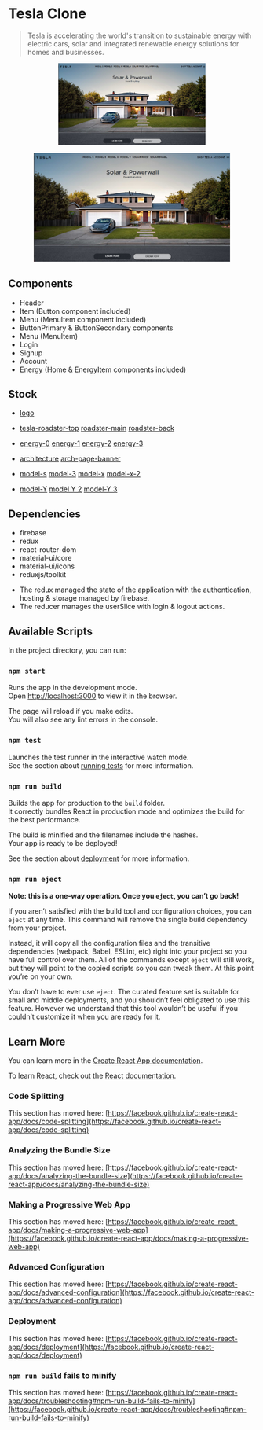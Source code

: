 # Tesla Clone

> Tesla is accelerating the world's transition to sustainable energy with electric cars, solar and integrated renewable energy solutions for homes and businesses.
<p align='center'>
	<img src='./src/assets/tesla.png' width='300' />
</p>

<p align='center'>
  <img src='./src/assets/tesla.png' alt='tesla' width='400' />
</p>

## Components

- Header
- Item (Button component included)
- Menu (MenuItem component included)
- ButtonPrimary & ButtonSecondary components
- Menu (MenuItem)
- Login
- Signup
- Account
- Energy (Home & EnergyItem components included)

## Stock

- [logo](https://assets.website-files.com/5e8fceb1c9af5c3915ec97a0/5ec2f037975ed372da9f6286_Tesla-Logo-PNG-HD.png)

- [tesla-roadster-top](https://s.wsj.net/public/resources/images/ON-CV986_roadst_M_20190207105711.jpg)
[roadster-main](https://www.tesla.com/sites/default/files/images/roadster/roadster-social.jpg)
[roadster-back](https://media.wired.com/photos/5a0e6fe20eb42647bdcf336f/master/w_2400,h_1350,c_limit/Roadster_Rear_34_Studio.jpg)

- [energy-0](https://www.tesla.com/sites/default/files/energy-page/energy-hero/D-energy-hero.jpg)
[energy-1](https://www.tesla.com/sites/default/files/energy-page/energy-solar/D-solarroof.jpg)
[energy-2](https://www.tesla.com/sites/default/files/energy-page/energy-powerwall/D-powerwall.jpg)
[energy-3](https://www.tesla.com/sites/default/files/energy-page/energy-commercial/D-commercial.jpg)

- [architecture](https://tesla-cdn.thron.com/delivery/public/image/tesla/b7e5f13a-e8f8-4428-b29e-b2ba6cf5220b/bvlatuR/std/1920x1080/MS-Safety-Hero-Desktop)
[arch-page-banner](https://www.tesla.com/sites/default/files/enterprise/desktop-hero-fleet.jpg)

- [model-s](https://www.tesla.com/tesla_theme/assets/img/mytesla/v3/header-nocar-models@2x.jpg?20170815)
[model-3](https://www.tesla.com/tesla_theme/assets/img/mytesla/v3/header-nocar-modelx@2x.jpg?20170815)
[model-x](https://smartcdn.prod.postmedia.digital/driving/wp-content/uploads/2015/09/model-x-10.jpg)
[model-x-2](https://tesla-cdn.thron.com/delivery/public/image/tesla/d6748b90-2f77-4791-bc9d-dd8962ee7721/bvlatuR/std/0x0/modelx@2)

- [model-Y](https://cleantechnica.com/files/2020/04/Model-S.png)
[model Y 2](https://cdn.jdpower.com/ChromeImageGallery/Expanded/White/640/2020TSS02_640/2020TSS020003_640_03.jpg)
[model-Y 3](https://www.motortrend.com/uploads/sites/5/2019/03/Tesla-Model-Y-red-.jpg)


## Dependencies

- firebase
- redux
- react-router-dom
- material-ui/core
- material-ui/icons
- reduxjs/toolkit

* The redux managed the state of the application with the authentication, hosting & storage managed by firebase.
* The reducer manages the userSlice with login & logout actions.

## Available Scripts

In the project directory, you can run:

### `npm start`

Runs the app in the development mode.\
Open [http://localhost:3000](http://localhost:3000) to view it in the browser.

The page will reload if you make edits.\
You will also see any lint errors in the console.

### `npm test`

Launches the test runner in the interactive watch mode.\
See the section about [running tests](https://facebook.github.io/create-react-app/docs/running-tests) for more information.

### `npm run build`

Builds the app for production to the `build` folder.\
It correctly bundles React in production mode and optimizes the build for the best performance.

The build is minified and the filenames include the hashes.\
Your app is ready to be deployed!

See the section about [deployment](https://facebook.github.io/create-react-app/docs/deployment) for more information.

### `npm run eject`

**Note: this is a one-way operation. Once you `eject`, you can’t go back!**

If you aren’t satisfied with the build tool and configuration choices, you can `eject` at any time. This command will remove the single build dependency from your project.

Instead, it will copy all the configuration files and the transitive dependencies (webpack, Babel, ESLint, etc) right into your project so you have full control over them. All of the commands except `eject` will still work, but they will point to the copied scripts so you can tweak them. At this point you’re on your own.

You don’t have to ever use `eject`. The curated feature set is suitable for small and middle deployments, and you shouldn’t feel obligated to use this feature. However we understand that this tool wouldn’t be useful if you couldn’t customize it when you are ready for it.

## Learn More

You can learn more in the [Create React App documentation](https://facebook.github.io/create-react-app/docs/getting-started).

To learn React, check out the [React documentation](https://reactjs.org/).

### Code Splitting

This section has moved here: [https://facebook.github.io/create-react-app/docs/code-splitting](https://facebook.github.io/create-react-app/docs/code-splitting)

### Analyzing the Bundle Size

This section has moved here: [https://facebook.github.io/create-react-app/docs/analyzing-the-bundle-size](https://facebook.github.io/create-react-app/docs/analyzing-the-bundle-size)

### Making a Progressive Web App

This section has moved here: [https://facebook.github.io/create-react-app/docs/making-a-progressive-web-app](https://facebook.github.io/create-react-app/docs/making-a-progressive-web-app)

### Advanced Configuration

This section has moved here: [https://facebook.github.io/create-react-app/docs/advanced-configuration](https://facebook.github.io/create-react-app/docs/advanced-configuration)

### Deployment

This section has moved here: [https://facebook.github.io/create-react-app/docs/deployment](https://facebook.github.io/create-react-app/docs/deployment)

### `npm run build` fails to minify

This section has moved here: [https://facebook.github.io/create-react-app/docs/troubleshooting#npm-run-build-fails-to-minify](https://facebook.github.io/create-react-app/docs/troubleshooting#npm-run-build-fails-to-minify)
